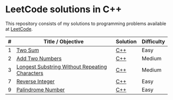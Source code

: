 # LeetCode solutions in C++

This repository consists of my solutions to programming problems available at [LeetCode](https://leetcode.com/problemset/all/).

| # | Title / Objective | Solution | Difficulty |
|---| ----- | -------- | ---------- |
|1|[Two Sum](https://leetcode.com/problems/two-sum/)|[C++](./1-99/1.cpp)|Easy|
|2|[Add Two Numbers](https://leetcode.com/problems/add-two-numbers/)|[C++](./1-99/2.cpp)|Medium|
|3|[Longest Substring Without Repeating Characters](https://leetcode.com/problems/longest-substring-without-repeating-characters/)|[C++](./1-99/3.cpp)|Medium|
|7|[Reverse Integer](https://leetcode.com/problems/reverse-integer/)|[C++](./1-99/7.cpp)|Easy|
|9|[Palindrome Number](https://leetcode.com/problems/palindrome-number/)|[C++](./1-99/9.cpp)|Easy|

